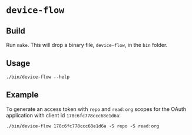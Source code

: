 # `device-flow`

## Build
Run `make`. This will drop a binary file, `device-flow`, in the `bin` folder.

## Usage
```shell
./bin/device-flow --help
```

## Example
To generate an access token with `repo` and `read:org` scopes for the OAuth application with client id `178c6fc778ccc68e1d6a`:

```shell
./bin/device-flow 178c6fc778ccc68e1d6a -S repo -S read:org
```
